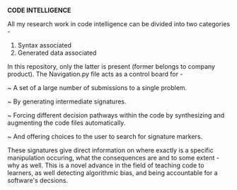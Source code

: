 
**CODE INTELLIGENCE**

All my research work in code intelligence can be divided into two categories - 

1. Syntax associated 
2. Generated data associated

In this repository, only the latter is present (former belongs to company product). 
The Navigation.py file acts as a control board for - 

~ A set of a large number of submissions to a single problem.

~ By generating intermediate signatures.

~ Forcing different decision pathways within the code by synthesizing and augmenting the code files automatically.

~ And offering choices to the user to search for signature markers.

These signatures give direct information on where exactly is a specific manipulation occuring, what the consequences are and to some extent - why as well.
This is a novel advance in the field of teaching code to learners, as well detecting algorithmic bias, and being accountable for a software's decsions.

